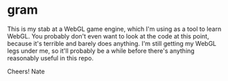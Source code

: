 # gram
This is my stab at a WebGL game engine, which I'm using as a tool to learn WebGL. You probably don't even want to look at the code at this point, because it's terrible and barely does anything. I'm still getting my WebGL legs under me, so it'll probably be a while before there's anything reasonably useful in this repo.

Cheers!
Nate